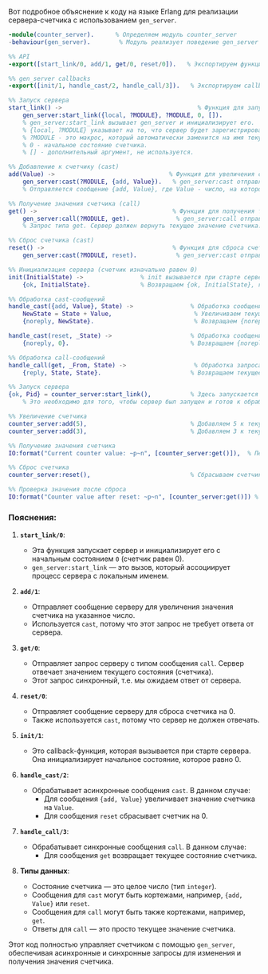 Вот подробное объяснение к коду на языке Erlang для реализации сервера-счетчика с использованием `gen_server`.

```erlang
-module(counter_server).      % Определяем модуль counter_server
-behaviour(gen_server).        % Модуль реализует поведение gen_server

%% API
-export([start_link/0, add/1, get/0, reset/0]).   % Экспортируем функции, которые могут быть вызваны извне: start_link для старта, add для увеличения, get для получения значения и reset для сброса.

%% gen_server callbacks
-export([init/1, handle_cast/2, handle_call/3]).   % Экспортируем callback-функции, которые обрабатывают сообщения.

%% Запуск сервера
start_link() ->                                      % Функция для запуска сервера.
    gen_server:start_link({local, ?MODULE}, ?MODULE, 0, []).  
    % gen_server:start_link вызывает gen_server и инициализирует его. 
    % {local, ?MODULE} указывает на то, что сервер будет зарегистрирован в локальном процессе с именем, соответствующим модулю (counter_server).
    % ?MODULE - это макрос, который автоматически заменится на имя текущего модуля (counter_server).
    % 0 - начальное состояние счетчика.
    % [] - дополнительный аргумент, не используется.

%% Добавление к счетчику (cast)
add(Value) ->                                % Функция для увеличения счетчика на заданное значение.
    gen_server:cast(?MODULE, {add, Value}).   % gen_server:cast отправляет асинхронное сообщение серверу (не ожидаем ответа).
    % Отправляется сообщение {add, Value}, где Value - число, на которое нужно увеличить счетчик.

%% Получение значения счетчика (call)
get() ->                                      % Функция для получения текущего значения счетчика.
    gen_server:call(?MODULE, get).             % gen_server:call отправляет синхронный запрос серверу (ожидаем ответ).
    % Запрос типа get. Сервер должен вернуть текущее значение счетчика.

%% Сброс счетчика (cast)
reset() ->                                    % Функция для сброса счетчика на 0.
    gen_server:cast(?MODULE, reset).           % gen_server:cast отправляет асинхронное сообщение серверу, чтобы сбросить значение счетчика.

%% Инициализация сервера (счетчик изначально равен 0)
init(InitialState) ->                % init вызывается при старте сервера и используется для инициализации состояния.
    {ok, InitialState}.              % Возвращаем {ok, InitialState}, где InitialState - начальное состояние, равное 0.

%% Обработка cast-сообщений
handle_cast({add, Value}, State) ->                % Обработка сообщения вида {add, Value}, где Value - это число, которое нужно прибавить к счетчику.
    NewState = State + Value,                       % Увеличиваем текущее состояние на значение Value.
    {noreply, NewState}.                            % Возвращаем {noreply, NewState}, где NewState - новое значение счетчика, а noreply означает, что ответа не требуется.

handle_cast(reset, _State) ->                      % Обработка сообщения reset, чтобы сбросить счетчик.
    {noreply, 0}.                                  % Возвращаем {noreply, 0}, чтобы сбросить счетчик на 0.

%% Обработка call-сообщений
handle_call(get, _From, State) ->                   % Обработка запроса get, который нужно вернуть с текущим значением счетчика.
    {reply, State, State}.                         % Возвращаем текущее состояние (значение счетчика) как ответ на запрос.

%% Запуск сервера
{ok, Pid} = counter_server:start_link(),           % Здесь запускается сервер и получаем идентификатор процесса Pid. 
    % Это необходимо для того, чтобы сервер был запущен и готов к обработке запросов.

%% Увеличение счетчика
counter_server:add(5),                             % Добавляем 5 к текущему значению счетчика.
counter_server:add(3),                             % Добавляем 3 к текущему значению счетчика.

%% Получение значения счетчика
IO:format("Current counter value: ~p~n", [counter_server:get()]),  % Печатаем текущее значение счетчика. Должно вывести 8, так как 5 + 3 = 8.

%% Сброс счетчика
counter_server:reset(),                            % Сбрасываем счетчик на 0.

%% Проверка значения после сброса
IO:format("Counter value after reset: ~p~n", [counter_server:get()]) % Печатаем значение счетчика после сброса. Должно вывести 0, так как счетчик был сброшен.
```

### Пояснения:

1. **`start_link/0`**:
    - Эта функция запускает сервер и инициализирует его с начальным состоянием `0` (счетчик равен 0).
    - `gen_server:start_link` — это вызов, который ассоциирует процесс сервера с локальным именем.

2. **`add/1`**:
    - Отправляет сообщение серверу для увеличения значения счетчика на указанное число.
    - Используется `cast`, потому что этот запрос не требует ответа от сервера.

3. **`get/0`**:
    - Отправляет запрос серверу с типом сообщения `call`. Сервер отвечает значением текущего состояния (счетчика).
    - Этот запрос синхронный, т.е. мы ожидаем ответ от сервера.

4. **`reset/0`**:
    - Отправляет сообщение серверу для сброса счетчика на 0.
    - Также используется `cast`, потому что сервер не должен отвечать.

5. **`init/1`**:
    - Это callback-функция, которая вызывается при старте сервера. Она инициализирует начальное состояние, которое равно 0.

6. **`handle_cast/2`**:
    - Обрабатывает асинхронные сообщения `cast`. В данном случае:
        - Для сообщения `{add, Value}` увеличивает значение счетчика на `Value`.
        - Для сообщения `reset` сбрасывает счетчик на 0.

7. **`handle_call/3`**:
    - Обрабатывает синхронные сообщения `call`. В данном случае:
        - Для сообщения `get` возвращает текущее состояние счетчика.

8. **Типы данных**:
    - Состояние счетчика — это целое число (тип `integer`).
    - Сообщения для `cast` могут быть кортежами, например, `{add, Value}` или `reset`.
    - Сообщения для `call` могут быть также кортежами, например, `get`.
    - Ответы для `call` — это просто текущее значение счетчика.

Этот код полностью управляет счетчиком с помощью `gen_server`, обеспечивая асинхронные и синхронные запросы для изменения и получения значения счетчика.